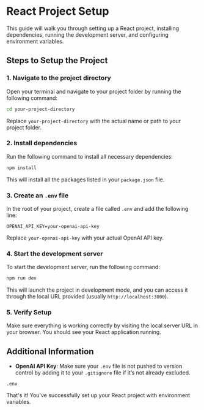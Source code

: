 
# React Project Setup

This guide will walk you through setting up a React project, installing dependencies, running the development server, and configuring environment variables.

## Steps to Setup the Project

### 1. Navigate to the project directory
Open your terminal and navigate to your project folder by running the following command:

```bash
cd your-project-directory
```

Replace `your-project-directory` with the actual name or path to your project folder.

### 2. Install dependencies

Run the following command to install all necessary dependencies:

```bash
npm install
```

This will install all the packages listed in your `package.json` file.

### 3. Create an `.env` file

In the root of your project, create a file called `.env` and add the following line:

```plaintext
OPENAI_API_KEY=your-openai-api-key
```

Replace `your-openai-api-key` with your actual OpenAI API key.

### 4. Start the development server

To start the development server, run the following command:

```bash
npm run dev
```

This will launch the project in development mode, and you can access it through the local URL provided (usually `http://localhost:3000`).

### 5. Verify Setup

Make sure everything is working correctly by visiting the local server URL in your browser. You should see your React application running.

## Additional Information

- **OpenAI API Key**: Make sure your `.env` file is not pushed to version control by adding it to your `.gitignore` file if it’s not already excluded.

```plaintext
.env
```

That's it! You've successfully set up your React project with environment variables.
